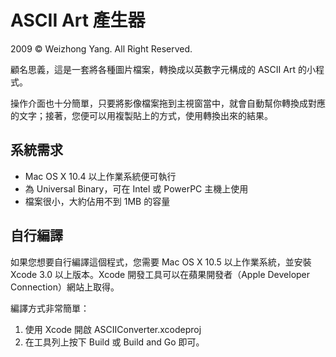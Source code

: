 # ASCII Art 產生器

2009 © Weizhong Yang. All Right Reserved.

顧名思義，這是一套將各種圖片檔案，轉換成以英數字元構成的 ASCII Art 的小程式。

操作介面也十分簡單，只要將影像檔案拖到主視窗當中，就會自動幫你轉換成對應的文字；接著，您便可以用複製貼上的方式，使用轉換出來的結果。

## 系統需求

* Mac OS X 10.4 以上作業系統便可執行
* 為 Universal Binary，可在 Intel 或 PowerPC 主機上使用
* 檔案很小，大約佔用不到 1MB 的容量

## 自行編譯

如果您想要自行編譯這個程式，您需要 Mac OS X 10.5 以上作業系統，並安裝 Xcode 3.0 以上版本。Xcode 開發工具可以在蘋果開發者（Apple Developer Connection）網站上取得。

編譯方式非常簡單：

1. 使用 Xcode 開啟 ASCIIConverter.xcodeproj
2. 在工具列上按下 Build 或 Build and Go 即可。